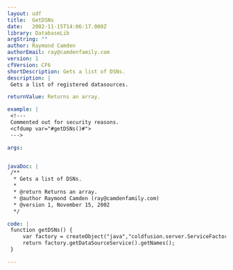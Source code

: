 ```yaml
---
layout: udf
title:  GetDSNs
date:   2002-11-15T14:06:17.000Z
library: DatabaseLib
argString: ""
author: Raymond Camden
authorEmail: ray@camdenfamily.com
version: 1
cfVersion: CF6
shortDescription: Gets a list of DSNs.
description: |
 Gets a list of registered datasources.

returnValue: Returns an array.

example: |
 <!---
 Commented out for security reasons.
 <cfdump var="#getDSNs()#">
 --->

args:


javaDoc: |
 /**
  * Gets a list of DSNs.
  * 
  * @return Returns an array. 
  * @author Raymond Camden (ray@camdenfamily.com) 
  * @version 1, November 15, 2002 
  */

code: |
 function getDSNs() {
     var factory = createObject("java","coldfusion.server.ServiceFactory");
     return factory.getDataSourceService().getNames();
 }

---
```


